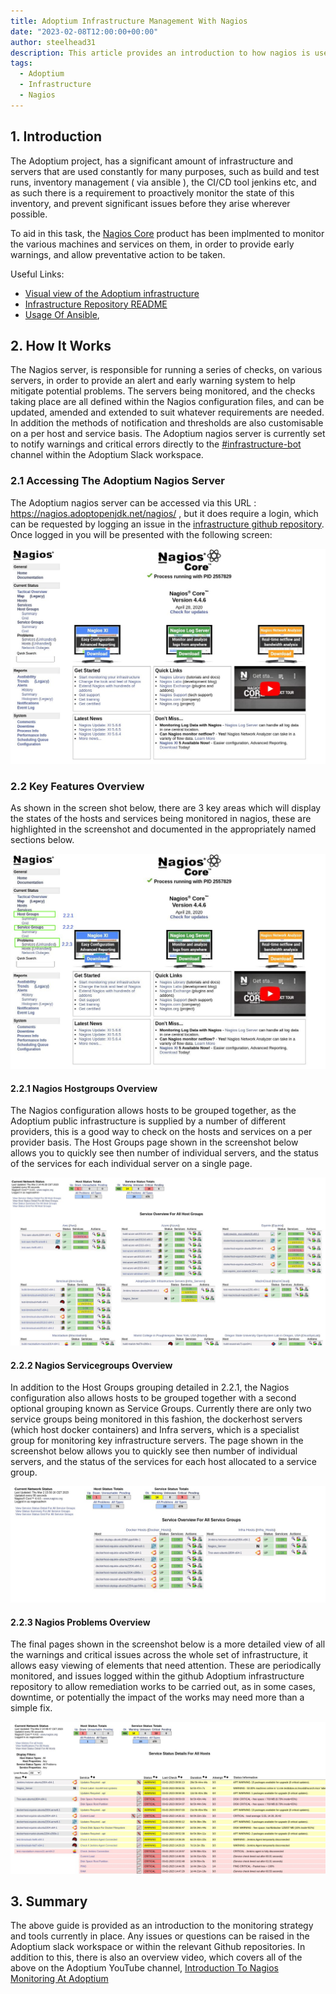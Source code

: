 ```yaml
---
title: Adoptium Infrastructure Management With Nagios
date: "2023-02-08T12:00:00+00:00"
author: steelhead31
description: This article provides an introduction to how nagios is used to monitor Adoptium public infrastructure
tags:
  - Adoptium
  - Infrastructure
  - Nagios
---
```


## 1. Introduction
The Adoptium project, has a significant amount of infrastructure and servers that are used constantly for many purposes, such as build and test runs, inventory management ( via ansible ), the CI/CD tool jenkins etc, and as such there is a requirement to proactively monitor the state of this inventory, and prevent significant issues before they arise wherever possible.

To aid in this task, the [Nagios Core](https://www.nagios.org/projects/nagios-core/) product has been implmented to monitor the various machines and services on them, in order to provide early warnings, and allow preventative action to be taken.

Useful Links:
 - [Visual view of the Adoptium infrastructure](https://github.com/adoptium/infrastructure/blob/master/docs/adoptopenjdk.pdf)
- [Infrastructure Repository README](https://github.com/adoptium/infrastructure/blob/master/README.md)
- [Usage Of Ansible](https://raw.githubusercontent.com/adoptium/infrastructure/master/ansible/inventory.yml),

## 2. How It Works
The Nagios server, is responsible for running a series of checks, on various servers, in order to provide an alert and early warning system to help mitigate potential problems. The servers being monitored, and the checks taking place are all defined within the Nagios configuration files, and can be updated, amended and extended to suit whatever requirements are needed. In addition the methods of notification and thresholds are also customisable on a per host and service basis. The Adoptium nagios server is currently set to notify warnings and critical errors directly to the [#infrastructure-bot](https://adoptium.slack.com/archives/C8C212BU6) channel within the Adoptium Slack workspace.

### 2.1 Accessing The Adoptium Nagios Server
The Adoptium nagios server can be accessed via this URL : https://nagios.adoptopenjdk.net/nagios/ , but it does require a login, which can be requested by logging an issue in the [infrastructure github repository](https://github.com/adoptium/infrastructure/issues). Once logged in you will be presented with the following screen:

![Nagios_Main_Screen](Nagios_Main.jpg)

###  2.2 Key Features Overview
As shown in the screen shot below, there are 3 key areas which will display the states of the hosts and services being monitored in nagios, these are highlighted in the screenshot and documented in the appropriately named sections below.

![Nagios_Main_Screen_Key_Features](Nagios_Main_hl.jpg)

####  2.2.1 Nagios Hostgroups Overview

The Nagios configuration allows hosts to be grouped together, as the Adoptium public infrastructure is supplied by a number of different providers, this is a good way to check on the hosts and services on a per provider basis. The Host Groups page  shown in the screenshot below allows you to quickly see then number of individual servers, and the status of the services for each individual server on a single page.

![Nagios_Hostgroups](Nagios_HGs.jpg)

####  2.2.2 Nagios Servicegroups Overview

In addition to the Host Groups grouping detailed in 2.2.1, the Nagios configuration also allows hosts to be grouped together with a second optional grouping known as Service Groups. Currently there are only two service groups being monitored in this fashion, the dockerhost servers (which host docker containers) and  Infra servers, which is a specialist group for monitoring key infrastructure servers. The page shown in the screenshot below allows you to quickly see then number of individual servers, and the status of the services for each host allocated to a service group.

![Nagios_Servicegroups](Nagios_SGs.jpg)

####  2.2.3 Nagios Problems Overview

The final pages shown in the screenshot below is a more detailed view of all the warnings and critical issues across the whole set of infrastructure, it allows easy viewing of elements that need attention. These are periodically monitored, and issues logged within the github Adoptium infrastructure repository to allow remediation works to be carried out, as in some cases, downtime, or potentially the impact of the works may need more than a simple fix.

![Nagios_Problems](Nagios_Problems.jpg)

## 3. Summary

The above guide is provided as an introduction to the monitoring strategy and tools currently in place. Any issues or questions can be raised in the Adoptium slack workspace or within the relevant Github repositories. In addition to this, there is also an overview video, which covers all of the above on the Adoptium YouTube channel, [Introduction To Nagios Monitoring At Adoptium](https://www.youtube.com/watch?v=Dr8ymWV-pow)
